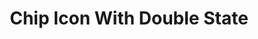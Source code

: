---
title: Chip Icon With Double State
name: chip_icon_double_state
category: chip
explanation: ""
image_path: "https://via.placeholder.com/426x96/efefef/999999?text=Sorry,+no+image+yet"
internal: false
generator_install: true
generator_example: true
generator_button: true
variables:
  - name: ulm_chip_icon_double_state_icon
    type: variable
    example: '💻'
    required: true 
    explanation: "This is the icon to show. See [icons](#icons) at the end of this page to read more about the used unicode `emojis`."
  - name: ulm_chip_icon_double_state_entity_1
    type: variable
    example: 'sensor.nas_disk_used'
    required: true 
    explanation: ""
  - name: ulm_chip_icon_double_state_entity_2
    type: variable
    example: 'sensor.nas_cpu_load'
    required: true 
    explanation: ""
yaml: |-
  - type: 'custom:button-card'
    template: chip_icon_double_state
    variables:
      ulm_chip_icon_double_state_icon: '💻'
      ulm_chip_icon_double_state_entity_1: sensor.nas_disk_used
      ulm_chip_icon_double_state_entity_2: sensor.nas_cpu_load
ui: |-
  type: 'custom:button-card'
  template: chip_icon_double_state
  variables:
    ulm_chip_icon_double_state_icon: '💻'
    ulm_chip_icon_double_state_entity_1: sensor.nas_disk_used
    ulm_chip_icon_double_state_entity_2: sensor.nas_cpu_load
code: |-
  chip_icon_double_state:
    template: chips
    variables:
      icon: "❔"
    triggers_update:
      - "[[[ variables.ulm_chip_icon_state_entity_1 ]]]"
      - "[[[ variables.ulm_chip_icon_state_entity_2 ]]]"
    show_icon: true
    show_label: true
    icon: "[[[ return variables.ulm_chip_icon_double_state_icon ? variables.ulm_chip_icon_double_state_icon : variables.icon ]]]"
    label: "[[[ return variables.ulm_chip_icon_double_state_entity_1 ? states[variables.ulm_chip_icon_double_state_entity_1].state + ' • ' + states[variables.ulm_chip_icon_double_state_entity_2].state : '' ]]]"
    styles:
      label:
        - justify-self: center
        - padding: 0px 6px
        - font-weight: bold
        - font-size: 14px
      grid:
        - grid-template-areas: '"i l"'
---